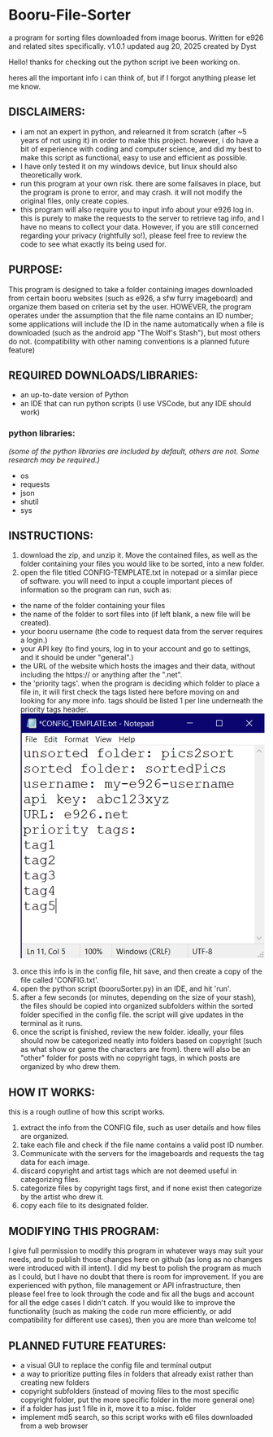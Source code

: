 # Booru-File-Sorter
a program for sorting files downloaded from image boorus. Written for e926 and related sites specifically.
v1.0.1 
updated aug 20, 2025
created by Dyst 

Hello! thanks for checking out the python script ive been working on. 

heres all the important info i can think of, but if I forgot anything please let me know. 

## DISCLAIMERS:
- i am not an expert in python, and relearned it from scratch (after ~5 years of not using it) in order to make this project. however, i do have a bit of experience with coding and computer science, and did my best to make this script as functional, easy to use and efficient as possible. 
- I have only tested it on my windows device, but linux should also theoretically work. 
- run this program at your own risk. there are some failsaves in place, but the program is prone to error, and may crash. it will not modify the original files, only create copies.
- this program will also require you to input info about your e926 log in. this is purely to make the requests to the server to retrieve tag info, and I have no means to collect your data. However, if you are still concerned regarding your privacy (rightfully so!), please feel free to review the code to see what exactly its being used for.

## PURPOSE:
This program is designed to take a folder containing images downloaded from certain booru websites (such as e926, a sfw furry imageboard) and organize them based on criteria set by the user. HOWEVER, the program operates under the assumption that the file name contains an ID number; some applications will include the ID in the name automatically when a file is downloaded (such as the android app "The Wolf's Stash"), but most others do not. (compatibility with other naming conventions is a planned future feature)

## REQUIRED DOWNLOADS/LIBRARIES:
- an up-to-date version of Python
- an IDE that can run python scripts (I use VSCode, but any IDE should work)
### python libraries:
*(some of the python libraries are included by default, others are not. Some research may be required.)*
- os
- requests
- json
- shutil
- sys 

## INSTRUCTIONS:
1. download the zip, and unzip it. Move the contained files, as well as the folder containing your files you would like to be sorted, into a new folder. 
2. open the file titled CONFIG-TEMPLATE.txt in notepad or a similar piece of software. you will need to input a couple important pieces of information so the program can run, such as:
- the name of the folder containing your files
- the name of the folder to sort files into (if left blank, a new file will be created).
- your booru username (the code to request data from the server requires a login.)
- your API key (to find yours, log in to your account and go to settings, and it should be under "general".)
- the URL of the website which hosts the images and their data, without including the https:// or anything after the ".net".
- the 'priority tags'. when the program is deciding which folder to place a file in, it will first check the tags listed here before moving on and looking for any more info. tags should be listed 1 per line underneath the priority tags header.
![a notepad window displaying a filled out config file. The unsorted folder is listed as "pics2sort", while the sorted folder is listed as "sortedPics". The username is "my-e926-username"and the api key is a string of random characters, "abc123xyz". the website URL is "e926.net", and the priority tags are listed below the words "priority tags", rather than on the same line.](CONFIG_EXAMPLE.png "CONFIG example")
3. once this info is in the config file, hit save, and then create a copy of the file called 'CONFIG.txt'. 
4. open the python script (booruSorter.py) in an IDE, and hit 'run'. 
5. after a few seconds (or minutes, depending on the size of your stash), the files should be copied into organized subfolders within the sorted folder specified in the config file. the script will give updates in the terminal as it runs. 
6. once the script is finished, review the new folder. ideally, your files should now be categorized neatly into folders based on copyright (such as what show or game the characters are from). there will also be an "other" folder for posts with no copyright tags, in which posts are organized by who drew them.

## HOW IT WORKS:
this is a rough outline of how this script works.
1. extract the info from the CONFIG file, such as user details and how files are organized.
2. take each file and check if the file name contains a valid post ID number.
3. Communicate with the servers for the imageboards and requests the tag data for each image.
4. discard copyright and artist tags which are not deemed useful in categorizing files.
5. categorize files by copyright tags first, and if none exist then categorize by the artist who drew it.
6. copy each file to its designated folder.

## MODIFYING THIS PROGRAM:
I give full permission to modify this program in whatever ways may suit your needs, and to publish those changes here on github (as long as no changes were introduced with ill intent). 
I did my best to polish the program as much as I could, but I have no doubt that there is room for improvement. If you are experienced with python, file management or API infrastructure, then please feel free to look through the code and fix all the bugs and account for all the edge cases I didn't catch. 
If you would like to improve the functionality (such as making the code run more efficiently, or add compatibility for different use cases), then you are more than welcome to!

## PLANNED FUTURE FEATURES:
- a visual GUI to replace the config file and terminal output
- a way to prioritize putting files in folders that already exist rather than creating new folders
- copyright subfolders (instead of moving files to the most specific copyright folder, put the more specific folder in the more general one)
- if a folder has just 1 file in it, move it to a misc. folder
- implement md5 search, so this script works with e6 files downloaded from a web browser



